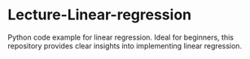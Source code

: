 # Lecture-Linear-regression
Python code example for linear regression. Ideal for beginners, this repository provides clear insights into implementing linear regression.
